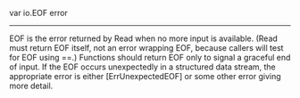 var io.EOF error

---

EOF is the error returned by Read when no more input is available. (Read must return EOF itself, not an error wrapping EOF, because callers will test for EOF using ==.) Functions should return EOF only to signal a graceful end of input. If the EOF occurs unexpectedly in a structured data stream, the appropriate error is either [ErrUnexpectedEOF] or some other error giving more detail.